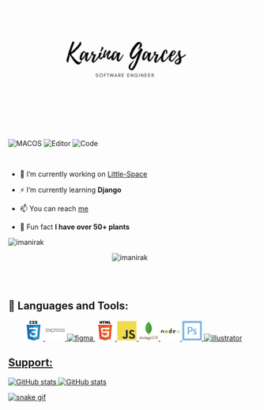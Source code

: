 ![header](https://github.com/imanirak/imanirak/blob/main/kg.gif)

![MACOS](https://img.shields.io/badge/OS-MAC-informational?style=flat&logo=<LOGO_NAME>&orange=white&color=orange)
![Editor](https://img.shields.io/badge/Editor-VSCode-informational?style=flat&logo=<LOGO_NAME>&orange=white&color=yellow)
![Code](https://img.shields.io/badge/Code-JavaScript-informational?style=flat&logo=<LOGO_NAME>&orange=white&color=orange)
  </p>
  

<br>

<p align="left">
  
- 🔭 I’m currently working on [Little-Space](https://github.com/imanirak/little-space)

- ⚡ I’m currently learning **Django**

- 📫 You can reach <a href="mailto:karinadgarces@gmail.com">me</a>  
- 🌱 Fun fact **I have over 50+ plants**
</p>

  
<p><a href="https://www.buymeacoffee.com/imanirak"> <img align="left" src="https://cdn.buymeacoffee.com/buttons/v2/default-yellow.png" height="50" width="210" alt="imanirak" /></a></p>
  
  <br>
<p align="left"> <img src="https://komarev.com/ghpvc/?username=imanirak&label=Profile%20views&color=orange&style=flat" alt="imanirak" /> </p>

  
<br><br>
  
  
## 🚀 Languages and Tools:

<p align="center">
  <a href="https://www.w3schools.com/css/" target="_blank" rel="noreferrer"> 
    <img src="https://raw.githubusercontent.com/devicons/devicon/master/icons/css3/css3-original-wordmark.svg" alt="css3" width="40" height="40"/> </a> <a href="https://expressjs.com" target="_blank" rel="noreferrer"> 
   <img src="https://raw.githubusercontent.com/devicons/devicon/master/icons/express/express-original-wordmark.svg" alt="express" width="40" height="40"/> </a> <a href="https://www.figma.com/" target="_blank" rel="noreferrer"> 
   <img src="https://www.vectorlogo.zone/logos/figma/figma-icon.svg" alt="figma" width="40" height="40"/> </a> <a href="https://www.w3.org/html/" target="_blank" rel="noreferrer">
    <img src="https://raw.githubusercontent.com/devicons/devicon/master/icons/html5/html5-original-wordmark.svg" alt="html5" width="40" height="40"/> </a> <a href="https://www.adobe.com/in/products/illustrator.html" target="_blank" rel="noreferrer"> 
    <img src="https://raw.githubusercontent.com/devicons/devicon/master/icons/javascript/javascript-original.svg" alt="javascript" width="40" height="40"/> </a> <a href="https://www.mongodb.com/" target="_blank" rel="noreferrer">
    <img src="https://raw.githubusercontent.com/devicons/devicon/master/icons/mongodb/mongodb-original-wordmark.svg" alt="mongodb" width="40" height="40"/> </a> <a href="https://nodejs.org" target="_blank" rel="noreferrer"> 
      <img src="https://raw.githubusercontent.com/devicons/devicon/master/icons/nodejs/nodejs-original-wordmark.svg" alt="nodejs" width="40" height="40"/> </a> <a href="https://www.photoshop.com/en" target="_blank" rel="noreferrer"> 
    <img src="https://raw.githubusercontent.com/devicons/devicon/master/icons/photoshop/photoshop-line.svg" alt="photoshop" width="40" height="40"/> </a> <a href="https://www.adobe.com/products/xd.html" target="_blank" rel="noreferrer">
  <img src="https://www.vectorlogo.zone/logos/adobe_illustrator/adobe_illustrator-icon.svg" alt="illustrator" width="40" height="40"/> </a> <a href="https://developer.mozilla.org/en-US/docs/Web/JavaScript" target="_blank" rel="noreferrer"> 
  
    
    
</p>

## Support:




     
![ GitHub stats](https://github-readme-stats.vercel.app/api?username=imanirak&theme=graywhite&show_icons=true)
  ![ GitHub stats](https://github-readme-stats.vercel.app/api/top-langs?username=imanirak&show_icons=true&locale=en&layout=compact) 

![snake gif](https://github.com/imanirak/imanirak/blob/output/github-contribution-grid-snake.gif)
